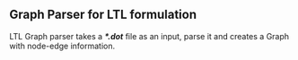## Graph Parser for LTL formulation 
LTL Graph parser takes a **_*.dot_** file as an input, parse it and creates a Graph with node-edge information. 
